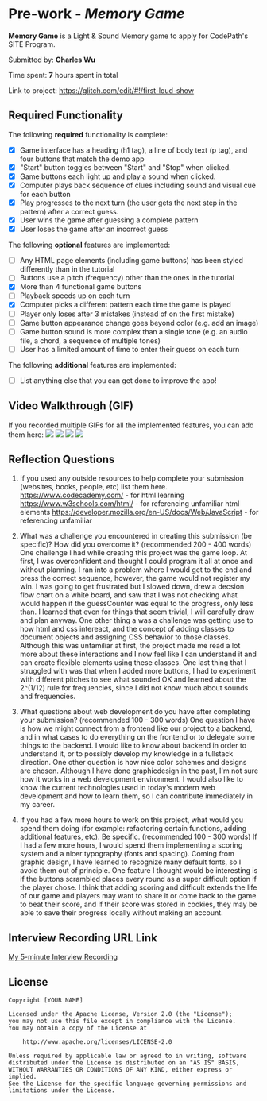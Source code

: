 # Pre-work - *Memory Game*

**Memory Game** is a Light & Sound Memory game to apply for CodePath's SITE Program. 

Submitted by: **Charles Wu**

Time spent: **7** hours spent in total

Link to project: https://glitch.com/edit/#!/first-loud-show

## Required Functionality

The following **required** functionality is complete:

* [X] Game interface has a heading (h1 tag), a line of body text (p tag), and four buttons that match the demo app
* [X] "Start" button toggles between "Start" and "Stop" when clicked. 
* [X] Game buttons each light up and play a sound when clicked. 
* [X] Computer plays back sequence of clues including sound and visual cue for each button
* [X] Play progresses to the next turn (the user gets the next step in the pattern) after a correct guess. 
* [X] User wins the game after guessing a complete pattern
* [X] User loses the game after an incorrect guess

The following **optional** features are implemented:

* [ ] Any HTML page elements (including game buttons) has been styled differently than in the tutorial
* [ ] Buttons use a pitch (frequency) other than the ones in the tutorial
* [x] More than 4 functional game buttons
* [ ] Playback speeds up on each turn
* [X] Computer picks a different pattern each time the game is played
* [ ] Player only loses after 3 mistakes (instead of on the first mistake)
* [ ] Game button appearance change goes beyond color (e.g. add an image)
* [ ] Game button sound is more complex than a single tone (e.g. an audio file, a chord, a sequence of multiple tones)
* [ ] User has a limited amount of time to enter their guess on each turn

The following **additional** features are implemented:

- [ ] List anything else that you can get done to improve the app!

## Video Walkthrough (GIF)

If you recorded multiple GIFs for all the implemented features, you can add them here:
![](gif1-link-here)
![](gif2-link-here)
![](gif3-link-here)
![](gif4-link-here)

## Reflection Questions
1. If you used any outside resources to help complete your submission (websites, books, people, etc) list them here. 
https://www.codecademy.com/ - for html learning
https://www.w3schools.com/html/ - for referencing unfamiliar html elements
https://developer.mozilla.org/en-US/docs/Web/JavaScript - for referencing unfamiliar 

2. What was a challenge you encountered in creating this submission (be specific)? How did you overcome it? (recommended 200 - 400 words) 
One challenge I had while creating this project was the game loop. At first, I was overconfident and thought I could program it all at once and without planning. I ran into
a problem where I would get to the end and press the correct sequence, however, the game would not register my win. I was going to get frustrated but I slowed down, drew a decsion
flow chart on a white board, and saw that I was not checking what would happen if the guessCounter was equal to the progress, only less than. I learned that even for things that
seem trivial, I will carefully draw and plan anyway. One other thing a was a challenge was getting use to how html and css intereact, and the concept of adding classes to 
document objects and assigning CSS behavior to those classes. Although this was unfamiliar at first, the project made me read a lot more about these interactions and I now feel like
I can understand it and can create flexible elements using these classes. One last thing that I struggled with was that when I added more buttons, I had to experiment with different pitches
to see what sounded OK and learned about the 2^(1/12) rule for frequencies, since I did not know much about sounds and frequencies.

3. What questions about web development do you have after completing your submission? (recommended 100 - 300 words) 
One question I have is how we might connect from a frontend like our project to a backend, and in what cases to do everything on the frontend
or to delegate some things to the backend. I would like to know about backend in order to understand it, or to possibly develop my knowledge in
a fullstack direction. One other question is how nice color schemes and designs are chosen. Although I have done graphicdesign in the past, I'm 
not sure how it works in a web development environment. I would also like to know the current technologies used in today's modern web development
and how to learn them, so I can contribute immediately in my career.

4. If you had a few more hours to work on this project, what would you spend them doing (for example: refactoring certain functions, adding additional features, etc). Be specific. (recommended 100 - 300 words) 
If I had a few more hours, I would spend them implementing a scoring system and a nicer typography (fonts and spacing). Coming from graphic design, I have learned
to recognize many default fonts, so I avoid them out of principle. One feature I thought would be interesting is if the buttons scrambled places every round as a 
super difficult option if the player chose. I think that adding scoring and difficult extends the life of our game and players may want to share it or come back to 
the game to beat their score, and if their score was stored in cookies, they may be able to save their progress locally without making an account.



## Interview Recording URL Link

[My 5-minute Interview Recording](your-link-here)


## License

    Copyright [YOUR NAME]

    Licensed under the Apache License, Version 2.0 (the "License");
    you may not use this file except in compliance with the License.
    You may obtain a copy of the License at

        http://www.apache.org/licenses/LICENSE-2.0

    Unless required by applicable law or agreed to in writing, software
    distributed under the License is distributed on an "AS IS" BASIS,
    WITHOUT WARRANTIES OR CONDITIONS OF ANY KIND, either express or implied.
    See the License for the specific language governing permissions and
    limitations under the License.